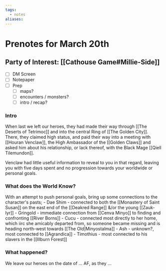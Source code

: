 ```yaml
---
tags:
  - notes
aliases:
---
```


# Prenotes for March 20th
## Party of Interest: [[Cathouse Game#Millie-Side]]
- [ ] DM Screen
- [ ] Notepaper
- [ ] Prep
	- [ ] maps?
	- [ ] encounters / monsters?
	- [ ] intro / recap?

### Intro

When last we left our heroes, they had made their way through [[The Deserts of Tetrimoc]] and into the central Ring of [[The Golden City]]. There, they claimed high status, and paid their way into a meeting with [[Houran Venclaw]], the High Ambassador of the [[Golden Claws]] and asked him about his relationship, or lack thereof, with the Black Mage [[Qiell Tilemundon]].

Venclaw had little useful information to reveal to you in that regard, leaving you with five days spent and no progression towards your worldwide or personal goals.

### What does the World Know?

With an attempt to push personal goals, bring up some connections to the character's pasts;
	- Dae Shim - connected to both the [[Monastery of Saint Susan]] on the east end of the [[Deakred Range]] &/or the young [[Zauk-Iyr]]
	- Gringold - immediate connection from [[Cenva Minyo]] to finding and confronting [[River Borns]]
	- Cucu - connected most directly to her home, which iirc she amicably departed from, so someone became missing and is heading north-west towards [[The Old|Minyostalma]]
	- Ash - unknown?, most connected to [[Agrandica]]
	- Timothius - most connected to his slavers in the [[Illburn Forest]]

### What happened?


We leave our heroes on the date of ... AF, as they ...